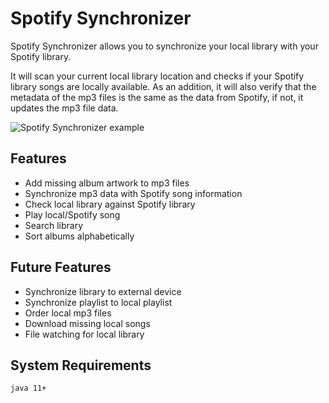 # Spotify Synchronizer

Spotify Synchronizer allows you to synchronize your local library with your Spotify library.

It will scan your current local library location and checks if your Spotify library songs are locally available.
As an addition, it will also verify that the metadata of the mp3 files is the same as the data from Spotify, if not, it updates the mp3 file data.

![Spotify Synchronizer example](https://i.imgur.com/iuQzto7.png)

## Features

- Add missing album artwork to mp3 files
- Synchronize mp3 data with Spotify song information
- Check local library against Spotify library
- Play local/Spotify song
- Search library
- Sort albums alphabetically

## Future Features

- Synchronize library to external device
- Synchronize playlist to local playlist
- Order local mp3 files
- Download missing local songs
- File watching for local library

## System Requirements

`java 11+`